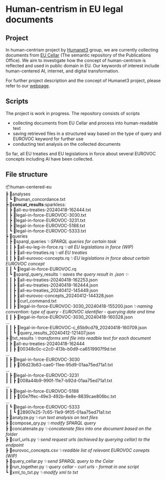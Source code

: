 # Human-centrism in EU legal documents 

## Project
In human-centrism project by [Humanet3](https://humanet3.mpg.de) group, we are currently collecting documents from [EU Cellar](https://op.europa.eu/en/publication-detail/-/publication/658088eb-c071-11e8-9893-01aa75ed71a1/language-en/format-PDF/source-76875949) (The semantic repository of the Publications Office). We aim to investigate how the concept of human-centrism is reflected and used in public domain in EU. Our keywords of interest include human-centered AI, internet, and digital transformation. 
   
For further project description and the concept of Humanet3 project, please refer to our [webpage](https://humanet3.mpg.de/concept/).

## Scripts
The project is work in progress. The repository consists of scripts  
- collecting documents from EU Cellar and process into human-readable text 
- saving retrieved files in a structured way based on the type of query and EUROVOC keyword for further use   
- conducting text analysis on the collected documents  

So far, all EU treaties and EU legislations in force about several EUROVOC concepts including AI have been collected.

## File structure
📦human-centered-eu   
 ┣ 📂analyses  
 ┃ ┗ 📜human_concordance.txt   
 ┣:**📂concat_results**:sparkless:  
 ┃ ┣ 📜all-eu-treaties-20240418-162444.txt   
 ┃ ┣ 📜legal-in-force-EUROVOC-3030.txt  
 ┃ ┣ 📜legal-in-force-EUROVOC-3231.txt  
 ┃ ┣ 📜legal-in-force-EUROVOC-5188.txt  
 ┃ ┗ 📜legal-in-force-EUROVOC-5333.txt  
 ┣ 📂queries  
 ┃ ┣ 📂sparql_queries :sparkles:*SPARQL queries for certain task*  
 ┃ ┃ ┣ 📜all-eu-leg-in-force.rq :sparkles:*all EU legislations in force (WIP)*  
 ┃ ┃ ┣ 📜all-eu-treaties.rq :sparkles:*all EU treaties*  
 ┃ ┃ ┣ 📜all-eurovoc-concepts.rq :sparkles:*EU legislations in force about certain EUROVOC concept*  
 ┃ ┃ ┗ 📜legal-in-force-EUROVOC.rq  
 ┃ ┗ 📂sparql_query_results :sparkles:*saves the query result in .json :sparkles:*  
 ┃ ┃ ┣ 📜all-eu-treaties-20240418-162253.json  
 ┃ ┃ ┣ 📜all-eu-treaties-20240418-162444.json  
 ┃ ┃ ┣ 📜all-eu-treaties_20240412-145449.json  
 ┃ ┃ ┣ 📜all-eurovoc-concepts_20240412-144328.json  
 ┃ ┃ ┣ 📜curl_command.txt  
 ┃ ┃ ┣ 📜legal-in-force-EUROVOC-3030_20240418-155200.json :sparkles:*naming convention: type of query - EUROVOC identifier - querying date and time*  
 ┃ ┃ ┣ 📜legal-in-force-EUROVOC-3030_20240418-160328.json  
 ...  
 ┃ ┃ ┣ 📜legal-in-force-EUROVOC-c_65b9cd79_20240418-160709.json  
 ┃ ┃ ┗ 📜query_results_20240412-121407.json  
 ┣ 📂txt_results :sparkles:*transforms xml file into readble text for each document*  
 ┃ ┣ 📂all-eu-treaties-20240418-162444  
 ┃ ┃ ┣ 📜00348c0c-c2c0-413b-b0d9-ca6519907f9d.txt  
...  
 ┃ ┣ 📂legal-in-force-EUROVOC-3030  
 ┃ ┃ ┣ 📜06d23b63-cae0-11ee-95d9-01aa75ed71a1.txt  
 ...  
 ┃ ┣ 📂legal-in-force-EUROVOC-3231  
 ┃ ┃ ┣ 📜008a44b9-990f-11e7-b92d-01aa75ed71a1.txt  
...  
 ┃ ┣ 📂legal-in-force-EUROVOC-5188  
 ┃ ┃ ┣ 📜00e7ffec-49e3-492b-8e8e-8839cae806bc.txt  
...  
 ┃ ┗ 📂legal-in-force-EUROVOC-5333  
 ┃ ┃ ┗ 📜28907e25-7c65-11e9-9f05-01aa75ed71a1.txt  
 ┣ 📜analyze.py :sparkles:*run text analysis on text files*  
 ┣ 📜compose_qry.py :sparkles:*modify SPARQL query*  
 ┣ 📜concatenate.py :sparkles:*concatenate files into one document based on the folder*  
 ┣ 📜curl_urls.py :sparkles:*send request urls (achieved by querying cellar) to the endpoint*  
 ┣ 📜eurovoc_concepts.csv :sparkles:*readible list of relevant EUROVOC conepts (WIP)*  
 ┣ 📜query_cellar.py :sparkles:*send SPARQL query to the Celar*  
 ┣ 📜run_together.py :sparkles:*query cellar - curl urls - format in one script*  
 ┗ 📜xml_to_txt.py :sparkles:*modify xml to txt*  
